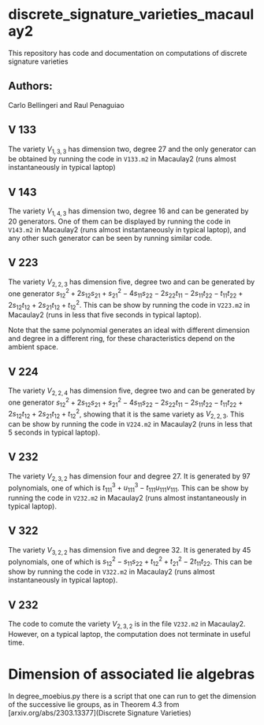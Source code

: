 # discrete_signature_varieties_macaulay2

This repository has code and documentation on computations of discrete signature varieties

## Authors:

Carlo Bellingeri
and
Raul Penaguiao



## V 133

The variety $V_{1, 3, 3}$ has dimension two, degree 27 and the only generator can be obtained by running the code in ```V133.m2``` in Macaulay2 (runs almost instantaneously in typical laptop)

## V 143

The variety $V_{1, 4, 3}$ has dimension two, degree 16 and can be generated by 20 generators.
One of them can be displayed by running the code in ```V143.m2``` in Macaulay2 (runs almost instantaneously in typical laptop), and any other such generator can be seen by running similar code.

## V 223

The variety $V_{2, 2, 3}$ has dimension five, degree two and can be generated by one generator $s_{12}^2+2 s_{12} s_{21}+s_{21}^2-4 s_{11} s_{22}-2 s_{22} t_{11}-2 s_{11} t_{22}-t_{11} t_{22}+2 s_{12} t_{12}+2 s_{21} t_{12}+t_{12}^2$.
This can be show by running the code in ```V223.m2``` in Macaulay2 (runs in less that five seconds in typical laptop).

Note that the same polynomial generates an ideal with different dimension and degree in a different ring, for these characteristics depend on the ambient space.

## V 224

The variety $V_{2, 2, 4}$ has dimension five, degree two and can be generated by one generator $s_{12}^2+2 s_{12} s_{21}+s_{21}^2-4 s_{11} s_{22}-2 s_{22} t_{11}-2 s_{11} t_{22}-t_{11} t_{22}+2 s_{12} t_{12}+2 s_{21} t_{12}+t_{12}^2$, showing that it is the same variety as $V_{2, 2, 3}$.
This can be show by running the code in ```V224.m2``` in Macaulay2 (runs in less that 5 seconds in typical laptop).

## V 232

The variety $V_{2, 3, 2}$ has dimension four and degree 27. It is generated by 97 polynomials, one of which is $t_{111}^3+u_{111}^3-t_{111} u_{111} v_{111}$.
This can be show by running the code in ```V232.m2``` in Macaulay2 (runs almost instantaneously in typical laptop).

## V 322

The variety $V_{3, 2, 2}$ has dimension five and degree 32. It is generated by 45 polynomials, one of which is $s_{12}^2-s_{11} s_{22}+t_{12}^2+t_{21}^2-2 t_{11} t_{22}$.
This can be show by running the code in ```V322.m2``` in Macaulay2 (runs almost instantaneously in typical laptop).

## V 232

The code to comute the variety $V_{2, 3, 2}$ is in the file ```V232.m2``` in Macaulay2.
However, on a typical laptop, the computation does not terminate in useful time.


# Dimension of associated lie algebras
In degree_moebius.py there is a script that one can run to get the dimension of the successive lie groups, as in Theorem 4.3 from [arxiv.org/abs/2303.13377](Discrete Signature Varieties)



